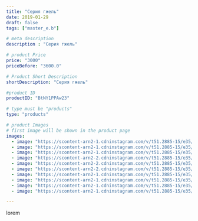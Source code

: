 ```yaml
---
title: "Серия гжель"
date: 2019-01-29
draft: false
tags: ["master_e.b"]

# meta description
description : "Серия гжель"

# product Price
price: "3000"
priceBefore: "3600.0"

# Product Short Description
shortDescription: "Серия гжель"

#product ID
productID: "BtNY1PPAw23"

# type must be "products"
type: "products"

# product Images
# first image will be shown in the product page
images:
  - image: "https://scontent-arn2-1.cdninstagram.com/v/t51.2885-15/e35/50223160_231508477737376_8814461442531206824_n.jpg?se=8&tp=1&_nc_ht=scontent-arn2-1.cdninstagram.com&_nc_cat=104&_nc_ohc=QU_9xfFPGEwAX_tZEsg&ccb=7-4&oh=f5ade7b71d9bd4ac4ec70dcb1c3fccbe&oe=6084C830&ig_cache_key=MTk2NzMzNzgxODAxNTYzMjIzNA%3D%3D.2-ccb7-4"
  - image: "https://scontent-arn2-1.cdninstagram.com/v/t51.2885-15/e35/49834460_392453944658250_3216324738094896763_n.jpg?se=8&tp=1&_nc_ht=scontent-arn2-1.cdninstagram.com&_nc_cat=106&_nc_ohc=gq573mtll20AX8liCjC&ccb=7-4&oh=5f3e0cb7d60e052a419cff496957e65b&oe=608450F6&ig_cache_key=MTk2NzMzNzgxODA0OTA0NDQ0NA%3D%3D.2-ccb7-4"
  - image: "https://scontent-arn2-1.cdninstagram.com/v/t51.2885-15/e35/50970105_1982534395382666_7433292299495287615_n.jpg?se=8&tp=1&_nc_ht=scontent-arn2-1.cdninstagram.com&_nc_cat=102&_nc_ohc=kJp8HqQ2ttUAX8UPR8T&ccb=7-4&oh=0f64475594b911a46e3101312b6a4541&oe=608158C6&ig_cache_key=MTk2NzMzNzgxODAyNDA0MTYyNw%3D%3D.2-ccb7-4"
  - image: "https://scontent-arn2-2.cdninstagram.com/v/t51.2885-15/e35/49526027_164527704530681_4429733928070075102_n.jpg?se=8&tp=1&_nc_ht=scontent-arn2-2.cdninstagram.com&_nc_cat=105&_nc_ohc=29TUlS1N2h4AX-1E2W9&ccb=7-4&oh=2ebce8aabc39be9315417aefd3f543bc&oe=6082E71D&ig_cache_key=MTk2NzMzNzgxODA1NzQwMzg1NQ%3D%3D.2-ccb7-4"
  - image: "https://scontent-arn2-2.cdninstagram.com/v/t51.2885-15/e35/49907143_292368031337652_5851339922137861506_n.jpg?se=8&tp=1&_nc_ht=scontent-arn2-2.cdninstagram.com&_nc_cat=100&_nc_ohc=rydqwaIB8QcAX-tRZ1r&ccb=7-4&oh=f58702d3a4b7d424da47024015d69794&oe=6084BC7C&ig_cache_key=MTk2NzMzNzgxODAxNTQ3MzkyMA%3D%3D.2-ccb7-4"
  - image: "https://scontent-arn2-2.cdninstagram.com/v/t51.2885-15/e35/49858572_229164011297772_7244052629066525202_n.jpg?se=8&tp=1&_nc_ht=scontent-arn2-2.cdninstagram.com&_nc_cat=100&_nc_ohc=VqNPLDAUYxYAX_1RBWs&ccb=7-4&oh=33b39969e17c6aaa0c712b8087716471&oe=6083A0AA&ig_cache_key=MTk2NzMzNzgxODAyMzg1Mzc0MQ%3D%3D.2-ccb7-4"
  - image: "https://scontent-arn2-1.cdninstagram.com/v/t51.2885-15/e35/50028328_117605872640841_8948437503158921223_n.jpg?se=8&tp=1&_nc_ht=scontent-arn2-1.cdninstagram.com&_nc_cat=109&_nc_ohc=c5sn3V4mECEAX9WgzUQ&ccb=7-4&oh=08825d4c2a2e0fb3aa79b6a70b0dc7f2&oe=608371FA&ig_cache_key=MTk2NzMzNzgxODAzMjMzOTI4Nw%3D%3D.2-ccb7-4"
  - image: "https://scontent-arn2-1.cdninstagram.com/v/t51.2885-15/e35/50124754_171393357161647_6103758825753009206_n.jpg?se=8&tp=1&_nc_ht=scontent-arn2-1.cdninstagram.com&_nc_cat=107&_nc_ohc=velVXLwSfs0AX_R5da0&ccb=7-4&oh=4c663b8589d8a8f2f9161f131c6edd63&oe=60827E26&ig_cache_key=MTk2NzMzNzgxODAwNzA4MTk5NA%3D%3D.2-ccb7-4"
  - image: "https://scontent-arn2-1.cdninstagram.com/v/t51.2885-15/e35/50341037_503395563519087_1085985657937982981_n.jpg?se=8&tp=1&_nc_ht=scontent-arn2-1.cdninstagram.com&_nc_cat=103&_nc_ohc=1z5xwuHzR1IAX_CwNRd&ccb=7-4&oh=b4166b89b3040ba61da2dd79f94b875e&oe=60851283&ig_cache_key=MTk2NzMzNzgxNzk5ODg2Mzg5Nw%3D%3D.2-ccb7-4"
  - image: "https://scontent-arn2-1.cdninstagram.com/v/t51.2885-15/e35/50703224_971605519676510_2121486582244258502_n.jpg?se=8&tp=1&_nc_ht=scontent-arn2-1.cdninstagram.com&_nc_cat=102&_nc_ohc=sjz8MQvCy6EAX8GwUWM&ccb=7-4&oh=489c1f2656770fc53b780fbbff242eaa&oe=60839201&ig_cache_key=MTk2NzMzNzgxODA0OTA0MTE5MQ%3D%3D.2-ccb7-4"

---
```

lorem

